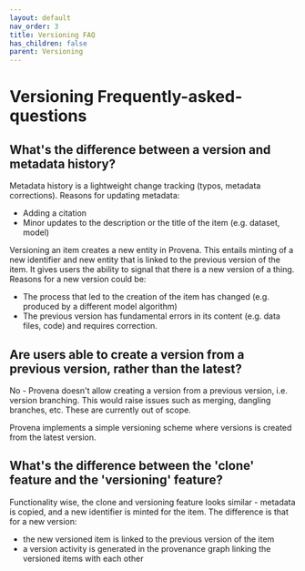 ```yaml
---
layout: default
nav_order: 3
title: Versioning FAQ 
has_children: false
parent: Versioning
---
```

# Versioning Frequently-asked-questions 

## What's the difference between a version and metadata history?

Metadata history is a lightweight change tracking (typos, metadata corrections). Reasons for updating metadata:
- Adding a citation
- Minor updates to the description or the title of the item (e.g. dataset, model)

Versioning an item creates a new entity in Provena. This entails minting of a new identifier and new entity that is linked to the previous version of the item. It gives users the ability to signal that there is a new version of a thing. Reasons for a new version could be: 
- The process that led to the creation of the item has changed (e.g. produced by a different model algorithm)
- The previous version has fundamental errors in its content (e.g. data files, code) and requires correction.

## Are users able to create a version from a previous version, rather than the latest?

No - Provena doesn't allow creating a version from a previous version, i.e.  version branching. This would raise issues such as merging, dangling branches, etc. These are currently out of scope.

Provena implements a simple versioning scheme where versions is created from the latest version. 

##  What's the difference between the 'clone' feature and the 'versioning' feature?

Functionality wise, the clone and versioning feature looks similar - metadata is copied, and a new identifier is minted for the item. The difference is that for a new version:
- the new versioned item is linked to the previous version of the item
- a version activity is generated in the provenance graph linking the versioned items with each other



